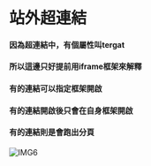 # 站外超連結
#### 因為超連結中，有個屬性叫tergat
#### 所以這邊只好提前用iframe框架來解釋
#### 有的連結可以指定框架開啟
#### 有的連結開啟後只會在自身框架開啟
#### 有的連結則是會跑出分頁
![IMG6](https://github.com/AlexTrinityBlock/HTML-is-Good-/blob/master/resource/IMG6.png?raw=true)
